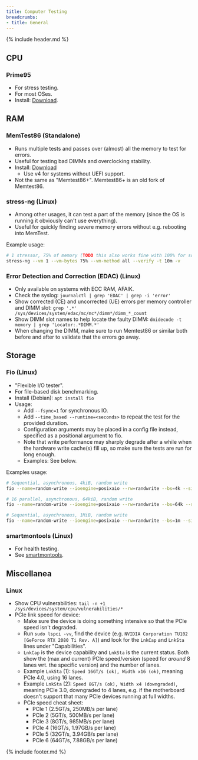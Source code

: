 ```yaml
---
title: Computer Testing
breadcrumbs:
- title: General
---
```

{% include header.md %}

## CPU

### Prime95

- For stress testing.
- For most OSes.
- Install: [Download](https://www.mersenne.org/download/).

## RAM

### MemTest86 (Standalone)

- Runs multiple tests and passes over (almost) all the memory to test for errors.
- Useful for testing bad DIMMs and overclocking stability.
- Install: [Download](https://www.memtest86.com/download.htm)
    - Use v4 for systems without UEFI support.
- Not the same as "Memtest86+". Memtest86+ is an old fork of Memtest86.

### stress-ng (Linux)

- Among other usages, it can test a part of the memory (since the OS is running it obviously can't use everything).
- Useful for quickly finding severe memory errors without e.g. rebooting into MemTest.

Example usage:

```sh
# 1 stressor, 75% of memory (TODO this also works fine with 100% for some reason, find out what it actually means), with verification, for 10 minutes
stress-ng --vm 1 --vm-bytes 75% --vm-method all --verify -t 10m -v
```

### Error Detection and Correction (EDAC) (Linux)

- Only available on systems with ECC RAM, AFAIK.
- Check the syslog: `journalctl | grep 'EDAC' | grep -i 'error'`
- Show corrected (CE) and uncorrected (UE) errors per memory controller and DIMM slot: `grep '.*' /sys/devices/system/edac/mc/mc*/dimm*/dimm_*_count`
- Show DIMM slot names to help locate the faulty DIMM: `dmidecode -t memory | grep 'Locator:.*DIMM.*'`
- When changing the DIMM, make sure to run Memtest86 or similar both before and after to validate that the errors go away.

## Storage

### Fio (Linux)

- "Flexible I/O tester".
- For file-based disk benchmarking.
- Install (Debian): `apt install fio`
- Usage:
    - Add `--fsync=1` for synchronous IO.
    - Add `--time_based --runtime=<seconds>` to repeat the test for the provided duration.
    - Configuration arguments may be placed in a config file instead, specified as a positional argument to fio.
    - Note that write performance may sharply degrade after a while when the hardware write cache(s) fill up, so make sure the tests are run for long enough.
    - Examples: See below.

Examples usage:

```sh
# Sequential, asynchronous, 4kiB, random write
fio --name=random-write --ioengine=posixaio --rw=randwrite --bs=4k --size=4G --numjobs=1 --iodepth=1 --runtime=60 --time_based --end_fsync=1

# 16 parallel, asynchronous, 64kiB, random write
fio --name=random-write --ioengine=posixaio --rw=randwrite --bs=64k --size=256M --numjobs=16 --iodepth=16 --runtime=60 --time_based --end_fsync=1

# Sequential, asynchronous, 1MiB, random write
fio --name=random-write --ioengine=posixaio --rw=randwrite --bs=1m --size=16G --numjobs=1 --iodepth=1 --runtime=60 --time_based --end_fsync=1
```

### smartmontools (Linux)

- For health testing.
- See [smartmontools](/linux-general/applications/#smartmontools).

## Miscellanea

### Linux

- Show CPU vulnerabilities: `tail -n +1 /sys/devices/system/cpu/vulnerabilities/*`
- PCIe link speed for device:
    - Make sure the device is doing something intensive so that the PCIe speed isn't degraded.
    - Run `sudo lspci -vv`, find the device (e.g. `NVIDIA Corporation TU102 [GeForce RTX 2080 Ti Rev. A]`) and look for the `LnkCap` and `LnkSta` lines under "Capabilities".
    - `LnkCap` is the device capability and `LnkSta` is the current status. Both show the (max and current) PCIe speed/version (speed for _around_ 8 lanes wrt. the specific version) and the number of lanes.
    - Example `LnkSta` (1): `Speed 16GT/s (ok), Width x16 (ok)`, meaning PCIe 4.0, using 16 lanes.
    - Example `LnkSta` (2): `Speed 8GT/s (ok), Width x4 (downgraded)`, meaning PCIe 3.0, downgraded to 4 lanes, e.g. if the motherboard doesn't support that many PCIe devices running at full widths.
    - PCIe speed cheat sheet:
        - PCIe 1 (2.5GT/s, 250MB/s per lane)
        - PCIe 2 (5GT/s, 500MB/s per lane)
        - PCIe 3 (8GT/s, 985MB/s per lane)
        - PCIe 4 (16GT/s, 1.97GB/s per lane)
        - PCIe 5 (32GT/s, 3.94GB/s per lane)
        - PCIe 6 (64GT/s, 7.88GB/s per lane)

{% include footer.md %}
